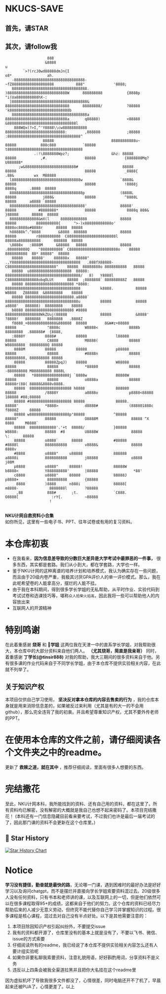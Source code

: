 # NKUCS-SAVE
## 首先，请STAR
## 其次，请follow我
```                                                                                                                                                            
                   888                                                                                                                                          
                  &8888                                                                u                                                                        
        `>?(rcJ0wd88888dmJn{I                                                         o8*                ah.                                                    
   -88888888888888888888888888888888-                 ~fZ8888888888888888888          888"             '8888;                                                   
   8888888888888888888888888888888888.          )888888888888888888888888888W      888888888           {8888p                      "i(Ua8888888888hX-:          
  ]8888888888888888888888888888888888&          88888888888888888888888888888      88888888/           ?88888               'k888888888888888888888888888b      
   8888888888888888888888888888888888a          8888888888888888888888888888a       q88888)            <88888              &8888888888888888888888888888888l    
    888WQx(?>I,^'Y8888\\cw88888888888           888888888888888888888888888:        ,888888            ;88888             :888888888888888888888888888888888^   
                 88888                          88888888888u~       88888           888c888            `88888             t8888888888888888888888888888888888   
             .:!\8888888Wpz?;                   &hz: 88888          88888           ,#.                 88888             {8888888Mq?                 U888888*  
      ;w&88888888888888888888888#                    88888          88888                               88888             _8888{       .88&         wx  M88888  
  l8888888888888888888888888888888w                 `8888&          88888                               88888             !8888j       8888q      .8888  88888  
  888888888888888888888888888888888p                (8888L          88888            j888&              88888             ^8888L       88888      a8888  88888  
  8888888888888888888888888888888888'               88888'          88888          #8888888*            88888              8888q 888& }88888      88888  88888  
  8888888888888&mX(l     888888888888               88888           88888         8888888888{      ">-)x888888888888o'     8888oc8888o#8888r      88888  88888  
  h88888k^.^8888        &8888  888888               88888           88888         r8888888888  C8888888888888888888888l    88888a8888888888      088888  88888  
  \8888x   :8888M      &88888   88888               88888          .888888888Q    "8888888888` C8888888888888888888888o    88888 8888888888  88* 88888"  88888  
   88888    88888'    888888x   88888"       .,Y8888888888888888888888888888888   .888fX88888- C8888888888888888888888"    88888  88888888o 8888888888   88888  
   88888  u8888888888888888888  88888:       8888888888888888888888888888888888/   8)   Y8888l C88888888888888obqOLUt      88888  ;8888888` 888888888Z   88888  
   88888 8888888888888888888888 *8888:       8888888888888888888888888888888888         k8888.          88888              W8888   Z888888  &88888888    88888  
   88888 8888888888888888888888.a8888`       888888888888888888888888888888888u         88888           88888              a8888'   888888)  88888888    88888  
   b8888 8888888888888888888888 #8888        8888888888888888WkZUuj(88888               88888           &8888'             ?8888!   8888888   8888888   .8888Z  
   f8888_+8888888888888&888888  88888        8&W#z+88888            88888              "8888c           W8888<              8888b   88888888  .888888#  {8888,  
   :8888Y         8888#         88888             l88888            88888              C8888            M8888(              88888  W88888888  88888888Q 88888   
    8888M         88888         88888             p88888            88888              88888            #8888n              88888  888888888, 888888888 88888   
    88888         88888ZpqJ)    88888             W88888            88888              88888            *88880              88888 -888888888 M888888888 8888L   
    88888   *8888888888888888j `8888w             88888W            88888              88888            o8888a              88888 88888r(88( 88888&8888v8888.   
    88888  8888888888888888888 h8888              888880            88888             /8888Y            a8888o              p8888<88888     188888 #88;88888    
    88888 #8888888888888888888 88888              88888.            88888'            *8888>            d8888#              (888801888c     f8888Z     88888    
    88888 w888888888888888888p"88888             ^88888             88888"            88888             O8888M               88888 ^X        8888     M8888`    
    88888  888888888888'.'+t  88888/             }88888             W8888:            88888  #8         U8888W               88888            \:      88888     
    88888         o8888`      88888              #88888             #8888l            8888888888        v8888&               88888                    8888v     
    #8888         o8888"     u88888              888888             a8888i            8888888888        j88888               o8888                    j88M      
    p8888         o8888"     88888!              88888W             b8888<            Y888888888'       |88888                *88'                              
    c8888         o8888"     88888               88888J             p8888+             888888888        {88888                                                  
     8888         )8888      n888i               88888[             m8888-              8888888l        ?88888                                                  
     ,88           888#       ;t.                `C888.             O8888[               :rY{.          ~88888                                                  
                    !                                                                                                                                           
                                                                                                                                                                                     
```
**NKU计网自救资料小合集**<br>
如你所见，这里有一些电子书、PPT、往年试卷或有用的复习资料。

# 本仓库初衷
- 在我看来，**因为信息差导致的分数巨大差异是大学考试中最罪恶的一件事，** 很多东西，其实都是套路。我们从小到大，都在学套路，大学也一样。
- 鉴于NKU计网的这种离谱的培养计划和培养模式，我认为确实存在一些问题，而且由于20级内卷严重，我极其讨厌GPA评价人的单一评价模式。那么，我在此呢希望卷的人能拿高分，摆烂的人能不挂。
- 由于我在本科期间，得到很多学长学姐的无私帮助，从平时作业、实验代码到考试试卷和选课技巧等，堪称`众人拾柴火焰高`，因此我将一些可以帮助他人的内容放出来
- 互联网人的开源精神

# 特别鸣谢
在此着重感谢 **烧哥** 和 **🍊学姐** 这两位我在天津一中的直系学长学姐，对我帮助很大，本仓库中的大部分资料来自他们两人。 **（尤其烧哥，简直是我亲哥）** 同时，着重感谢 **丁学长(@tinsir888)** 对我的帮助，我大三期间的很多资料来自于他。另有很多课的作业代码来自于不同学长学姐，由于本仓库不提供实验相关内容，在此就不列举了。
## 关于知识产权
本项目仅供自己学习使用， **坚决反对拿本仓库的内容去售卖的行为** ，我的仓库本身就是用来消除信息差的，如果被反过来利用（尤其是有的大一的不会用github），那么完全违背了我的初衷。并且希望尊重知识产权，尤其不要外传老师的PPT。
# 在使用本仓库的文件之前，请仔细阅读各个文件夹之中的readme。
更新了 **救赎之道，就在其中** ，推荐仔细阅读，里面有很多人想要的东西。

# 完结撒花
至此，NKU计网本科，我所能找到的资料、还有自己用的资料，都在这里了。所有资料均已解密，没有解密的大概就是我自己也想不起来密码了。本项目完结撒花！
(本科还有一门信息隐藏目前看来要考试，不过我们也许是最后一届考试的了，因此那门课的资料不会更新在这个仓库里。)

## 📜 Star History

[![Star History Chart](https://api.star-history.com/svg?repos=TephrocactusHC/NKUCS-SAVE&type=Date)](https://star-history.com/#TephrocactusHC/NKUCS-SAVE&Date)

# Notice
**学习没有捷径，勤奋就是最快的路**，无论哪一门课，遇到困难时的最好办法是好好学习以及询问chatgpt，而不是摆烂并直接向学长学姐索要资料混过去。20级很多人没有任何资料，只有书本和老师讲的课，以及互联网上的一切，但是他们依然可以在很多课程取得95+的成绩，这都来自于他们的努力。这个仓库的资料已经尽力帮助后来的人减少无意义劳动，但终究不能代替你自己学习并掌握知识的过程。很多课程是核心课程，混过去对自己没有半点好处。以下是其他需要注意的：
1. 本项目除因知识产权引起纠纷外，不要提交issue
2. 我有的资料都开源了，仓库里没有的基本上就是没有了，不要以飞书、微信、issue的方式索要
3. 仔细阅读所有的readme，我已经说了本仓库不提供实验相关内容怎么还有人要计组实验呢
4. 如果你非要私聊我索要资料，注意礼貌用语，好好斟酌用词，分享资料不是义务
5. 违反以上四条会被我全渠道拉黑并且把你大名挂在这个readme里

因为虚拟机坏了导致我很多文件都没了，心情很差，同时电脑还开不了机了，早晨起来还被PUA了，心情更差了。以上

